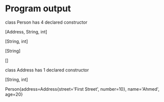 # Program output
class Person has 4 declared constructor

[Address, String, int]

[String, int]

[String]

[]

class Address has 1 declared constructor

[String, int]

Person{address=Address{street='First Street', number=10}, name='Ahmed', age=20}
